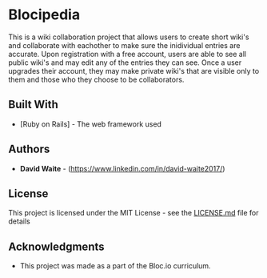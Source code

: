 # Blocipedia

This is a wiki collaboration project that allows users to create short wiki's and collaborate with eachother to make sure the inidividual entries are accurate.
Upon registration with a free account, users are able to see all public wiki's and may edit any of the entries they can see. Once a user upgrades
their account, they may make private wiki's that are visible only to them and those who they choose to be collaborators.

## Built With

* [Ruby on Rails] - The web framework used

## Authors

* **David Waite** - (https://www.linkedin.com/in/david-waite2017/)

## License

This project is licensed under the MIT License - see the [LICENSE.md](LICENSE.md) file for details

## Acknowledgments

* This project was made as a part of the Bloc.io curriculum.
